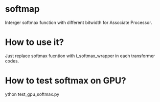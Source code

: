 # softmap
Interger softmax function with different bitwidth for Associate Processor.

# How to use it?
Just replace softmax fucntion with i_softmax_wrapper in each transformer codes.

# How to test softmax on GPU?
ython test_gpu_softmax.py
